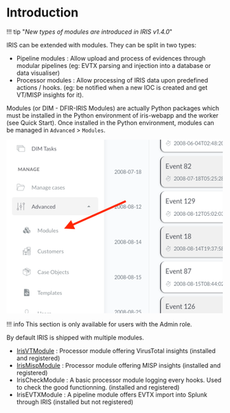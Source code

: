 # Introduction

!!! tip "*New types of modules are introduced in IRIS v1.4.0*"

IRIS can be extended with modules. They can be split in two types:   

- Pipeline modules : Allow upload and process of evidences through modular pipelines (eg: EVTX parsing and injection into a database or data visualiser)
- Processor modules : Allow processing of IRIS data upon predefined actions / hooks. (eg: be notified when a new IOC is created and get VT/MISP insights for it).

Modules (or DIM - DFIR-IRIS Modules) are actually Python packages which must be installed in the Python environment of iris-webapp and the worker (see Quick Start).
Once installed in the Python environment, modules can be managed in ``Advanced`` > ``Modules``.

![Manage modules](../../_static/Manage_module.png)

!!! info
    This section is only available for users with the Admin role.

By default IRIS is shipped with multiple modules.  

- [IrisVTModule](natives/IrisVT.md)  : Processor module offering VirusTotal insights (installed and registered)
- [IrisMispModule](natives/IrisMISP.md)  : Processor module offering MISP insights (installed and registered)
- IrisCheckModule : A basic processor module logging every hooks. Used to check the good functionning. (installed and registered) 
- IrisEVTXModule : A pipeline module offers EVTX import into Splunk through IRIS (installed but not registered) 